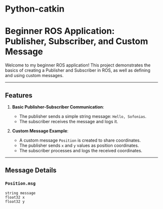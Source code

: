 # Python-catkin

# Beginner ROS Application: Publisher, Subscriber, and Custom Message

Welcome to my beginner ROS application! This project demonstrates the basics of creating a Publisher and Subscriber in ROS, as well as defining and using custom messages. 

---

## Features
1. **Basic Publisher-Subscriber Communication**:
   - The publisher sends a simple string message: `Hello, Sofonias`.
   - The subscriber receives the message and logs it.

2. **Custom Message Example**:
   - A custom message `Position` is created to share coordinates.
   - The publisher sends `x` and `y` values as position coordinates.
   - The subscriber processes and logs the received coordinates.

---

## Message Details

### `Position.msg`
```plaintext
string message
float32 x
float32 y

